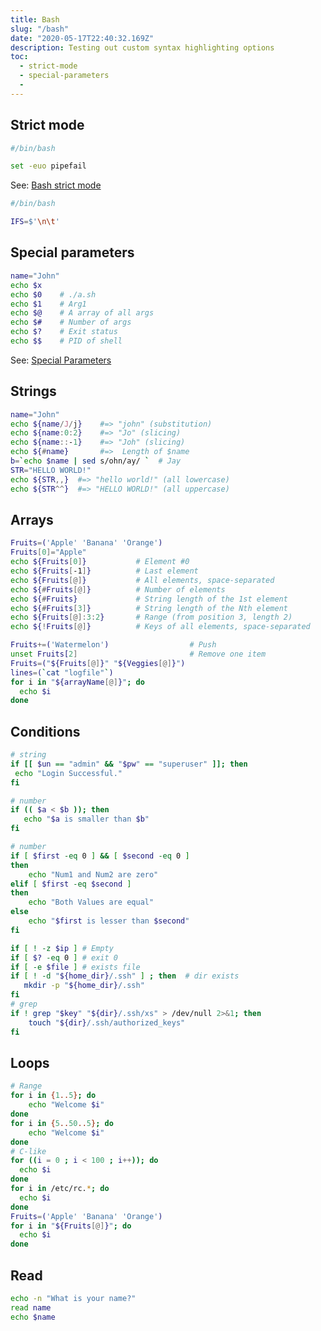 ```yaml
---
title: Bash
slug: "/bash"
date: "2020-05-17T22:40:32.169Z"
description: Testing out custom syntax highlighting options
toc:
  - strict-mode
  - special-parameters
  -
---
```


## Strict mode

<div class='col-2'>

```bash
#/bin/bash

set -euo pipefail
```

See: [Bash strict mode](https://delightlylinux.wordpress.com/2020/02/16/bash-ifs-what-is-the-internal-field-separator/)

```bash
#/bin/bash

IFS=$'\n\t'
```

</div>

## Special parameters

<div class='col-2'>

```bash
name="John"
echo $x
echo $0    # ./a.sh
echo $1	   # Arg1
echo $@    # A array of all args
echo $#    # Number of args
echo $?    # Exit status
echo $$    # PID of shell
```

See: [Special Parameters](https://www.gnu.org/software/bash/manual/html_node/Special-Parameters.html)

</div>

## Strings

```bash
name="John"
echo ${name/J/j}    #=> "john" (substitution)
echo ${name:0:2}    #=> "Jo" (slicing)
echo ${name::-1}    #=> "Joh" (slicing)
echo ${#name}       #=>  Length of $name
b=`echo $name | sed s/ohn/ay/ `  # Jay
STR="HELLO WORLD!"
echo ${STR,,}  #=> "hello world!" (all lowercase)
echo ${STR^^}  #=> "HELLO WORLD!" (all uppercase)
```

## Arrays

```bash
Fruits=('Apple' 'Banana' 'Orange')
Fruits[0]="Apple"
echo ${Fruits[0]}           # Element #0
echo ${Fruits[-1]}          # Last element
echo ${Fruits[@]}           # All elements, space-separated
echo ${#Fruits[@]}          # Number of elements
echo ${#Fruits}             # String length of the 1st element
echo ${#Fruits[3]}          # String length of the Nth element
echo ${Fruits[@]:3:2}       # Range (from position 3, length 2)
echo ${!Fruits[@]}          # Keys of all elements, space-separated

Fruits+=('Watermelon')                  # Push
unset Fruits[2]                         # Remove one item
Fruits=("${Fruits[@]}" "${Veggies[@]}")
lines=(`cat "logfile"`)
for i in "${arrayName[@]}"; do
  echo $i
done

```

## Conditions

```bash
# string
if [[ $un == "admin" && "$pw" == "superuser" ]]; then
 echo "Login Successful."
fi

# number
if (( $a < $b )); then
   echo "$a is smaller than $b"
fi

# number
if [ $first -eq 0 ] && [ $second -eq 0 ]
then
	echo "Num1 and Num2 are zero"
elif [ $first -eq $second ]
then
	echo "Both Values are equal"
else
	echo "$first is lesser than $second"
fi

if [ ! -z $ip ] # Empty
if [ $? -eq 0 ] # exit 0
if [ -e $file ] # exists file
if [ ! -d "${home_dir}/.ssh" ] ; then  # dir exists
   mkdir -p "${home_dir}/.ssh"
fi
# grep
if ! grep "$key" "${dir}/.ssh/xs" > /dev/null 2>&1; then
	touch "${dir}/.ssh/authorized_keys"
fi
```

## Loops

```bash
# Range
for i in {1..5}; do
    echo "Welcome $i"
done
for i in {5..50..5}; do
    echo "Welcome $i"
done
# C-like
for ((i = 0 ; i < 100 ; i++)); do
  echo $i
done
for i in /etc/rc.*; do
  echo $i
done
Fruits=('Apple' 'Banana' 'Orange')
for i in "${Fruits[@]}"; do
  echo $i
done
```

## Read

<div class='col-2'>

```bash
echo -n "What is your name?"
read name
echo $name
```

</div>
